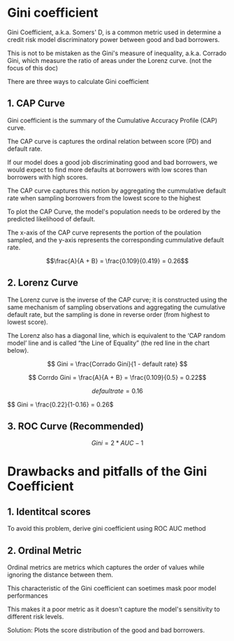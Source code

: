 # Gini coefficient
Gini Coefficient, a.k.a. Somers' D, is a common metric used in determine a credit risk model discriminatory power between good and bad borrowers.

This is not to be mistaken as the Gini's measure of inequality, a.k.a. Corrado Gini, which measure the ratio of areas under the Lorenz curve. (not the focus of this doc)

There are three ways to calculate Gini coefficient

## 1. CAP Curve
Gini coefficient is the summary of the Cumulative Accuracy Profile (CAP) curve.

The CAP curve is captures the ordinal relation between score (PD) and default rate.

If our model does a good job discriminating good and bad borrowers, we would expect to find more defaults at borrowers with low scores than borrowers with high scores.

The CAP curve captures this notion by aggregating the cummulative default rate when sampling borrowers from the lowest score to the highest

To plot the CAP Curve, the model's population needs to be ordered by the predicted likelihood of default.

The x-axis of the CAP curve represents the portion of the poulation sampled, and the y-axis represents the corresponding cummulative default rate.

$$\frac{A}{A + B} = \frac{0.109}{0.419} = 0.26$$

## 2. Lorenz Curve
The Lorenz curve is the inverse of the CAP curve; it is constructed using the same mechanism of sampling observations and aggregating the cumulative default rate, but the sampling is done in reverse order (from highest to lowest score).

The Lorenz also has a diagonal line, which is equivalent to the ‘CAP random model’ line and is called “the Line of Equality” (the red line in the chart below).

$$ Gini = \frac{Corrado Gini}{1 - default rate} $$

$$ Corrdo Gini = \frac{A}{A + B} = \frac{0.109}{0.5} = 0.22$$

$$ default rate = 0.16 $$

$$ Gini = \frac{0.22}{1-0.16} = 0.26$

## 3. ROC Curve (Recommended)

$$ Gini = 2 * AUC - 1 $$

# Drawbacks and pitfalls of the Gini Coefficient
## 1. Identitcal scores
To avoid this problem, derive gini coefficient using ROC AUC method

## 2. Ordinal Metric
Ordinal metrics are metrics which captures the order of values while ignoring the distance between them. 

This characteristic of the Gini coefficient can soetimes mask poor model performances

This makes it a poor metric as it doesn't capture the model's sensitivity to different risk levels.

Solution: Plots the score distribution of the good and bad borrowers.
